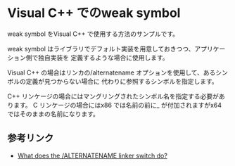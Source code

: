 # Visual C++ でのweak symbol

weak symbol をVisual C++ で使用する方法のサンプルです。

weak symbol はライブラリでデフォルト実装を用意しておきつつ、アプリケーション側で独自実装を
定義するような場合に使用します。

Visual C++ の場合はリンカの/alternatename オプションを使用して、あるシンボルの定義が見つからない場合に
代わりに参照するシンボルを指定します。

C++ リンケージの場合にはマングリングされたシンボル名を指定する必要があります。
C リンケージの場合にはx86 では名前の前に_ が付加されますがx64 ではそのままの名前になります。

## 参考リンク

* [What does the /ALTERNATENAME linker switch do?](https://devblogs.microsoft.com/oldnewthing/20200731-00/?p=104024)
